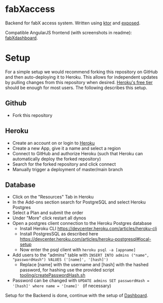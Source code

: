 # fabXaccess

Backend for fabX access system. Written using [ktor](https://ktor.io) and [exposed](https://github.com/JetBrains/Exposed).

Compatible AngularJS frontend (with screenshots in readme): [fabXdashboard](https://github.com/sschaeffner/fabXdashboard).

# Setup

For a simple setup we would recommend forking this repository on GitHub and then auto-deploying it to Heroku. This
allows for independent updates by pulling changes from this repository when desired.
[Heroku's free tier](https://www.heroku.com/pricing) should be enough for most users.
The following describes this setup.

## Github
* Fork this repository

## Heroku
* Create an account on or login to [Heroku](https://www.heroku.com/)
* Create a new App, give it a name and select a region
* Connect to GitHub and authorize Heroku (such that Heroku can automatically deploy the forked repository)
* Search for the forked repository and click connect
* Manually trigger a deployment of master/main branch

## Database
* Click on the "Resources" Tab in Heroku
* In the Add-ons section search for PostgreSQL and select Heroku Postgres
* Select a Plan and submit the order
* Under "More" click restart all dynos
* Open a postgres client connection to the Heroku Postgres database
    * Install Heroku CLI https://devcenter.heroku.com/articles/heroku-cli
    * Install PostgresSQL as described here https://devcenter.heroku.com/articles/heroku-postgresql#local-setup
    * Now enter the psql client with ```heroku psql -a [appname]```
* Add users to the "admins" table with
```INSERT INTO admins ("name", "passwordHash") VALUES ('[name]', '[hash]') ```
    * Replace [name] with the username and [hash] with the hashed password, for hashing use the provided script [tooling/createPasswordHash.sh](https://github.com/sschaeffner/fabXaccess/blob/master/tooling/createPasswordHash.sh)
* Password can be changed with ```UPDATE admins SET passwordHash = '[hash]' where name = '[name]' ``` (if necessary)

Setup for the Backend is done, continue with the setup of [Dashboard](https://github.com/sschaeffner/fabXdashboard).